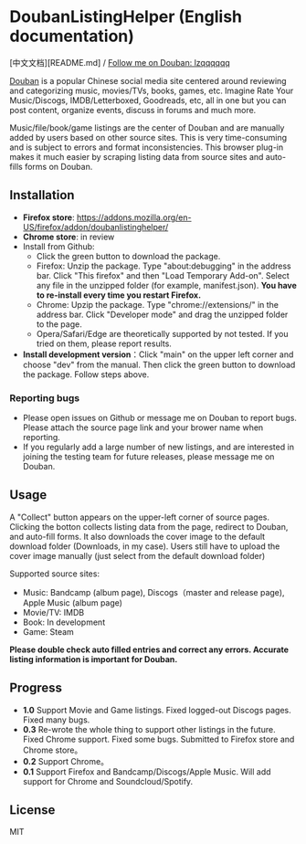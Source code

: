 # DoubanListingHelper (English documentation)

[中文文档][README.md] / [Follow me on Douban: lzqqqqqq](https://www.douban.com/people/49528893/)

[Douban](https://www.douban.com/) is a popular Chinese social media site centered around reviewing and categorizing music, movies/TVs, books, games, etc. Imagine Rate Your Music/Discogs, IMDB/Letterboxed, Goodreads, etc, all in one but you can post content, organize events, discuss in forums and much more. 

Music/file/book/game listings are the center of Douban and are manually added by users based on other source sites. This is very time-consuming and is subject to errors and format inconsistencies. This browser plug-in makes it much easier by scraping listing data from source sites and auto-fills forms on Douban. 

## Installation

- **Firefox store**: https://addons.mozilla.org/en-US/firefox/addon/doubanlistinghelper/
- **Chrome store**: in review
- Install from Github: 
    - Click the green button to download the package.
    - Firefox: Unzip the package. Type "about:debugging" in the address bar. Click "This firefox" and then "Load Temporary Add-on". Select any file in the unzipped folder (for example, manifest.json). **You have to re-install every time you restart Firefox.**
    - Chrome: Upzip the package. Type "chrome://extensions/" in the address bar. Click "Developer mode" and drag the unzipped folder to the page. 
    - Opera/Safari/Edge are theoretically supported by not tested. If you tried on them, please report results.  
- **Install development version**：Click "main" on the upper left corner and choose "dev" from the manual. Then click the green button to download the package. Follow steps above. 

### Reporting bugs

- Please open issues on Github or message me on Douban to report bugs. Please attach the source page link and your brower name when reporting. 
- If you regularly add a large number of new listings, and are interested in joining the testing team for future releases, please message me on Douban. 

## Usage

A "Collect" button appears on the upper-left corner of source pages. Clicking the botton collects listing data from the page, redirect to Douban, and auto-fill forms. It also downloads the cover image to the default download folder (Downloads, in my case). Users still have to upload the cover image manually (just select from the default download folder)

Supported source sites:
- Music: Bandcamp (album page), Discogs（master and release page), Apple Music (album page)
- Movie/TV: IMDB
- Book: In development
- Game: Steam

**Please double check auto filled entries and correct any errors. Accurate listing information is important for Douban.**

## Progress

- **1.0** Support Movie and Game listings. Fixed logged-out Discogs pages. Fixed many bugs. 
- **0.3** Re-wrote the whole thing to support other listings in the future. Fixed Chrome support. Fixed some bugs. Submitted to Firefox store and Chrome store。
- **0.2** Support Chrome。
- **0.1** Support Firefox and Bandcamp/Discogs/Apple Music. Will add support for Chrome and Soundcloud/Spotify.

## License 

MIT 